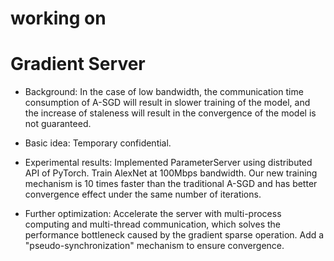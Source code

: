 # working on 
# Gradient Server

- Background: In the case of low bandwidth, the communication time consumption of A-SGD will result in slower training of the model, and the increase of staleness will result in the convergence of the model is not guaranteed.

- Basic idea: Temporary confidential.

- Experimental results: Implemented ParameterServer using distributed API of PyTorch. Train AlexNet at 100Mbps bandwidth. Our new training mechanism is 10 times faster than the traditional A-SGD and has better convergence effect under the same number of iterations.

- Further optimization: Accelerate the server with multi-process computing and multi-thread communication, which solves the performance bottleneck caused by the gradient sparse operation. Add a "pseudo-synchronization" mechanism to ensure convergence.
